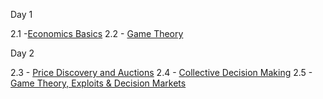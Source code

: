 Day 1

2.1 -[Economics Basics](https://github.com/paritytech/polkadot-blockchain-academy/blob/145fa76d8bc5194016f6eb6d60cb96328aa9b52d/syllabus/2-Economics/2.1-Economics_Basics)
2.2 - [Game Theory](https://github.com/paritytech/polkadot-blockchain-academy/blob/145fa76d8bc5194016f6eb6d60cb96328aa9b52d/syllabus/2-Economics/2.2-Game_Theory)

Day 2

2.3 - [Price Discovery and Auctions](https://github.com/paritytech/polkadot-blockchain-academy/blob/145fa76d8bc5194016f6eb6d60cb96328aa9b52d/syllabus/2-Economics/2.2-Price_Discovery_&_Auctions)
2.4 - [Collective Decision Making](https://github.com/paritytech/polkadot-blockchain-academy/blob/145fa76d8bc5194016f6eb6d60cb96328aa9b52d/syllabus/2-Economics/2.5-Game_Theory_Exploits_&_Prediction_Markets)
2.5 - [Game Theory, Exploits & Decision Markets](https://github.com/paritytech/polkadot-blockchain-academy/blob/145fa76d8bc5194016f6eb6d60cb96328aa9b52d/syllabus/2-Economics/2.5-Game_Theory_Exploits_&_Prediction_Markets)
